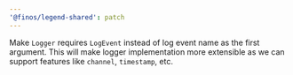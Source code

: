 ```yaml
---
'@finos/legend-shared': patch
---
```


Make `Logger` requires `LogEvent` instead of log event name as the first argument. This will make logger implementation more extensible as we can support features like `channel`, `timestamp`, etc.
